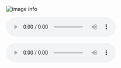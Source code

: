 ![image info](images/jumy.jpg)

<audio controls>   
    <source src="/podcasts/jumy.mp3" type="audio/mpeg"> 
    Your browser does not support the audio element.   
</audio>
<br><br>
<audio controls>   
    <source src="/podcasts/뚤미.mp3" type="audio/mpeg"> 
    Your browser does not support the audio element.   
</audio>
<br><br>

